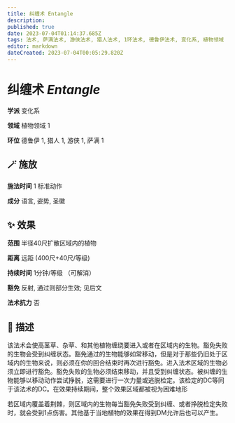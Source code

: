 ```yaml
---
title: 纠缠术 Entangle
description: 
published: true
date: 2023-07-04T01:14:37.685Z
tags: 法术, 萨满法术, 游侠法术, 猎人法术, 1环法术, 德鲁伊法术, 变化系, 植物领域
editor: markdown
dateCreated: 2023-07-04T00:05:29.820Z
---
```


# **纠缠术** *Entangle*

**学派** 变化系 

**领域** 植物领域 1

**环位** 德鲁伊 1, 猎人 1, 游侠 1, 萨满 1

## 🪄 施放

**施法时间** 1 标准动作

**成分** 语言, 姿势, 圣徽

## ✨ 效果  

**范围** 半径40尺扩散区域内的植物

**距离** 远距 (400尺+40尺/等级)  

**持续时间** 1分钟/等级 （可解消） 

**豁免** 反射, 通过则部分生效; 见后文

**法术抗力** 否

## 📖 描述

该法术会使高茎草、杂草、和其他植物缠绕要进入或者在区域内的生物。豁免失败的生物会受到纠缠状态。豁免通过的生物能够如常移动，但是对于那些仍旧处于区域内的生物来说，则必须在你的回合结束时再次进行豁免。进入法术区域的生物必须立即进行豁免。豁免失败的生物必须结束移动，并且受到纠缠状态。被纠缠的生物能够以移动动作尝试挣脱，这需要进行一次力量或逃脱检定。该检定的DC等同于该法术的DC。在效果持续期间，整个效果区域都被视为困难地形

若区域内覆盖着荆棘，则区域内的生物每当豁免失败受到纠缠、或者挣脱检定失败时，就会受到1点伤害。其他基于当地植物的效果在得到DM允许后也可以产生。
    